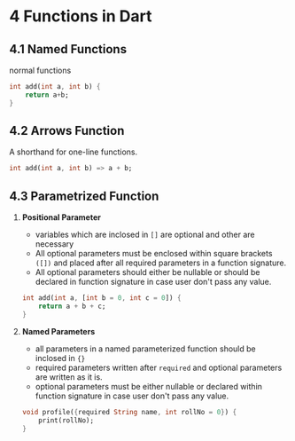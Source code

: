 # 4 Functions in Dart

## 4.1 Named Functions
normal functions
```dart
int add(int a, int b) {
    return a+b;
}
```

## 4.2 Arrows Function
A shorthand for one-line functions.
```dart
int add(int a, int b) => a + b;
```

## 4.3 Parametrized Function

1. **Positional Parameter**
    * variables which are inclosed in ```[]``` are optional and other are necessary
    * All optional parameters must be enclosed within square brackets ```([])``` and placed after all required parameters in a function signature.
    * All optional parameters should either be nullable or should be declared in function signature in case user don't pass any value.

    ```dart
    int add(int a, [int b = 0, int c = 0]) {
        return a + b + c;
    }
    ```

2. **Named Parameters**

    * all parameters in a named parameterized function should be inclosed in ```{}```
    * required parameters written after ```required``` and optional parameters are written as it is.
    * optional parameters must be either nullable or declared within function signature in case user don't pass any value.

    
    ```dart
    void profile({required String name, int rollNo = 0}) {
        print(rollNo);
    }
    ```